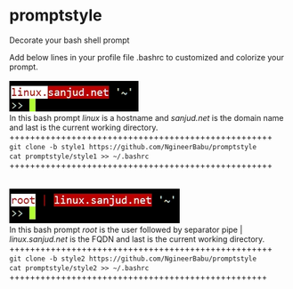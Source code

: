 # promptstyle
Decorate your bash shell prompt


Add below lines in your profile file .bashrc to customized and colorize your prompt.
\
\
![](assets/bash_prompt-1.jpg)\
In this bash prompt *linux* is a hostname and *sanjud.net* is the domain name and last is the current working directory.\
+++++++++++++++++++++++++++++++++++++++++++++++++++\
` git clone -b style1 https://github.com/NgineerBabu/promptstyle `\
` cat promptstyle/style1 >> ~/.bashrc `\
+++++++++++++++++++++++++++++++++++++++++++++++++++
\
\
\
![](assets/bash_prompt-2.jpg)\
In this bash prompt *root* is the user followed by separator pipe | *linux.sanjud.net* is the FQDN and last is the current working directory.\
+++++++++++++++++++++++++++++++++++++++++++++++++++\
` git clone -b style2 https://github.com/NgineerBabu/promptstyle `\
` cat promptstyle/style2 >> ~/.bashrc `\
++++++++++++++++++++++++++++++++++++++++++++++++++
